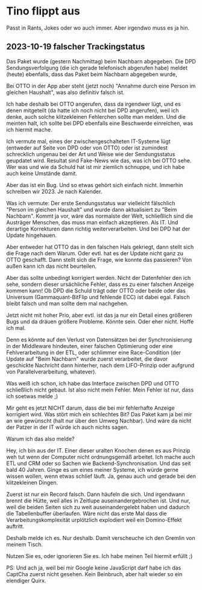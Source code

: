 # Tino flippt aus

Passt in Rants, Jokes oder wo auch immer.  Aber irgendwo muss es ja hin.

## 2023-10-19 falscher Trackingstatus

Das Paket wurde (gestern Nachmittag) beim Nachbarn abgegeben.
Die DPD Sendungsverfolgung (die ich gerade telefonisch abgerufen habe) meldet (heute) ebenfalls, dass das Paket beim Nachbarn abgegeben wurde,

Bei OTTO in der App aber steht (jetzt noch) "Annahme durch eine Person im gleichen Haushalt", was also definitiv falsch ist.

Ich habe deshalb bei OTTO angerufen, dass da irgendwer lügt, und es denen mitgeteilt (da hatte ich noch nicht bei DPD angerufen), weil ich denke, auch solche klitzekleinen Fehlerchen sollte man melden.  Und die meinten halt, ich sollte bei DPD ebenfalls eine Beschwerde einreichen, was ich hiermit mache.

Ich vermute mal, eines der zwischengeschalteten IT-Systeme lügt (entweder auf Seite von DPD oder von OTTO) oder ist zumindest schrecklich ungenau bei der Art und Weise wie der Sendungsstatus geupdatet wird.  Resultat sind Fake-News wie das, was ich bei OTTO sehe.  Wer was und wie da Schuld hat ist mir ziemlich schnuppe, und ich habe auch keine Umstände damit.

Aber das ist ein Bug.  Und so etwas gehört sich einfach nicht.  Immerhin schreiben wir 2023.  Je nach Kalender.

Was ich vermute:  Der erste Sendungsstatus war vielleicht fälschlich "Person im gleichen Haushalt" und wurde dann aktualisiert zu "Beim Nachbarn".  Kommt ja vor, wäre das normalste der Welt, schließlich sind die Austräger Menschen, das muss man einfach akzeptieren.  Als IT.  Und derartige Korrekturen dann richtig weiterverarbeiten.  Und bei DPD hat der Update hingehauen.

Aber entweder hat OTTO das in den falschen Hals gekriegt, dann stellt sich die Frage nach dem Warum.  Oder evtl. hat es der Update nicht ganz zu OTTO geschafft.  Dann stellt sich die Frage, wie konnte das passieren?  Von außen kann ich das nicht beurteilen.

Aber das sollte unbedingt korrigiert werden.  Nicht der Datenfehler den ich sehe, sondern dieser ursächliche Fehler, dass es zu einer falschen Anzeige kommen kann!  Ob DPD die Schuld trägt oder OTTO oder beide oder das Universum (Gammaquant-BitFlip und fehlende ECC) ist dabei egal.  Falsch bleibt falsch und man sollte dem mal nachgehen.

Jetzt nicht mit hoher Prio, aber evtl. ist das ja nur ein Detail eines größeren Bugs und da dräuen größere Probleme.  Könnte sein.  Oder eher nicht.  Hoffe ich mal.

Denn es könnte auf den Verlust von Datensätzen bei der Synchronisierung in der Middleware hindeuten, einer falschen Optimierung oder eine Fehlverarbeitung in der ETL, oder schlimmer eine Race-Condition (der Update auf "Beim Nachbarn" wurde zuerst verarbeitet, die davor geschickte Nachricht dann hinterher, nach dem LIFO-Prinzip oder aufgrund von Parallelverarbeitung, whatever).

Was weiß ich schon, ich habe das Interface zwischen DPD und OTTO schließlich nicht gebaut.  Ist also nicht mein Fehler.  Mein Fehler ist nur, dass ich soetwas melde ;)

Mir geht es jetzt NICHT darum, dass die bei mir fehlerhafte Anzeige korrigiert wird.  Was stört mich ein schlechtes Bit?  Das Paket kam ja bei mir an wie gewünscht (halt nur über den Umweg Nachbar).  Und wäre da nicht der Patzer in der IT würde ich auch nichts sagen.

Warum ich das also melde?

Hey, ich bin aus der IT.  Einer dieser uralten Knochen denen es aus Prinzip weh tut wenn der Computer nicht ordnungsgemäß arbeitet.  Ich mache auch ETL und CRM oder so Sachen wie Backend-Synchronisation.  Und das seit bald 40 Jahren.  Ginge es um eines meiner Systeme, ich würde  gerne wissen wollen, wenn etwas schlief läuft.  Ja, genau auch und gerade bei den klitzekleinen Dingen.

Zuerst ist nur ein Record falsch.  Dann häufeln die sich.  Und irgendwann brennt die Hütte, weil alles in Zeitlupe auseinandergebrochen ist.  Und nur, weil die beiden Seiten sich zu weit auseinandergelebt haben und dadurch die Tabellenbuffer überlaufen.  Wäre nicht das erste Mal dass die Verarbeitungskomplexität urplötzlich explodiert weil ein Domino-Effekt auftritt.

Deshalb melde ich es.  Nur deshalb.  Damit verscheuche ich den Gremlin von meinem Tisch.

Nutzen Sie es, oder ignorieren Sie es.  Ich habe meinen Teil hiermit erfüllt ;)

PS: Und ach ja, weil bei mir Google keine JavaScript darf habe ich das CaptCha zuerst nicht gesehen.  Kein Beinbruch, aber halt wieder so ein elendiger Quirx.
